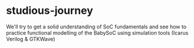 # studious-journey
We'll try to get a solid understanding of SoC fundamentals and see how to practice functional modelling of the BabySoC using simulation tools (Icarus Verilog &amp; GTKWave)
